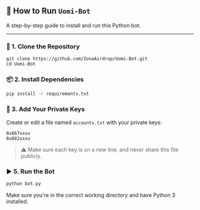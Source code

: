 
## 🚀 How to Run `Uomi-Bot`

A step-by-step guide to install and run this Python bot.

---

### 🔧 1. Clone the Repository

````
git clone https://github.com/ZonaAirdrop/Uomi-Bot.git
cd Uomi-Bot
````

### 📦 2. Install Dependencies

```bash
pip install -r requirements.txt
```
### 🔑 3. Add Your Private Keys

Create or edit a file named `accounts.txt` with your private keys:

```
0x867xxxx
0x882xxxx
```

> ⚠️ Make sure each key is on a new line, and never share this file publicly.


### ▶️ 5. Run the Bot

```bash
python bot.py
```

Make sure you're in the correct working directory and have Python 3 installed.



